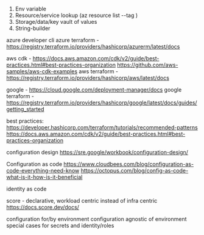 1. Env variable
2. Resource/service lookup (az resource list --tag <tag-name>)
3. Storage/data/key vault of values
4. String-builder


azure developer cli
azure terraform  - https://registry.terraform.io/providers/hashicorp/azurerm/latest/docs

aws cdk - https://docs.aws.amazon.com/cdk/v2/guide/best-practices.html#best-practices-organization
https://github.com/aws-samples/aws-cdk-examples 
aws terraform - https://registry.terraform.io/providers/hashicorp/aws/latest/docs


google - https://cloud.google.com/deployment-manager/docs
google terraform - https://registry.terraform.io/providers/hashicorp/google/latest/docs/guides/getting_started

best practices: 
https://developer.hashicorp.com/terraform/tutorials/recommended-patterns
https://docs.aws.amazon.com/cdk/v2/guide/best-practices.html#best-practices-organization

configuration design
https://sre.google/workbook/configuration-design/

Configuration as code 
https://www.cloudbees.com/blog/configuration-as-code-everything-need-know
https://octopus.com/blog/config-as-code-what-is-it-how-is-it-beneficial

identity as code

score - declarative, workload centric instead of infra centric
https://docs.score.dev/docs/

configuration for/by environment
configuration agnostic of environment
special cases for secrets and identity/roles